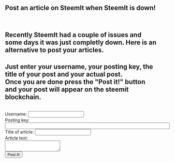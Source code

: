  
<html>
<head><title>Alternative posting page when SteemIt is down</title></head>
<body>
<h2>Post an article on SteemIt when SteemIt is down!</h2><br/>
<h2>Recently SteemIt had a couple of issues and some days it was just completly down. Here is an alternative to post your articles.</h2>
<h2>Just enter your username, your posting key, the title of your post and your actual post.<br>
Once you are done press the "Post it!" button and your post will appear on the steemit blockchain.</h2>
<br>
Username: <input id="username" type="text"><br/>
Posting key: <input id="postingKey" type="password" size="65"><br/>
Title of article: <input id="title" type="text"><br/>
Article text:<br/>
<textarea id="article"></textarea><br/>
<input id="postIt" type="button" value="Post it!" onClick="postArticle()">
 
</body>
</html>

<script src="https://cdn.steemjs.com/lib/latest/steem.min.js"></script>

<script language="JavaScript">
function postArticle()
{
  steem.broadcast.comment(
    document.getElementById('postingKey').value, // posting wif
    '', // author, leave blank for new post
    'steemtest', // first tag
    document.getElementById('username').value, // username
    'name-of-my-test-article-post', // permlink
    document.getElementById('title').value, // Title
    document.getElementById('article').value, // Body of post
    // json metadata (additional tags, app name, etc)
    { tags: ['secondtag'], app: 'steemjs-test!' },
    function (err, result) {
      if (err)
        alert('Failure! ' + err);
      else
        alert('Success!');
    }
  );
}
</script>
